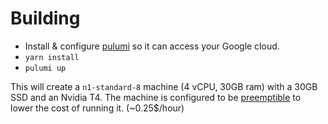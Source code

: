 # Building

- Install & configure [pulumi](https://www.pulumi.com/) so it can access your Google cloud.
- `yarn install`
- `pulumi up`

This will create a `n1-standard-8` machine (4 vCPU, 30GB ram) with a 30GB SSD and an Nvidia T4. The machine is
configured to
be [preemptible](https://cloud.google.com/compute/docs/instances/preemptible#what_is_a_preemptible_instance) to lower
the cost of running it. (~0.25$/hour)
